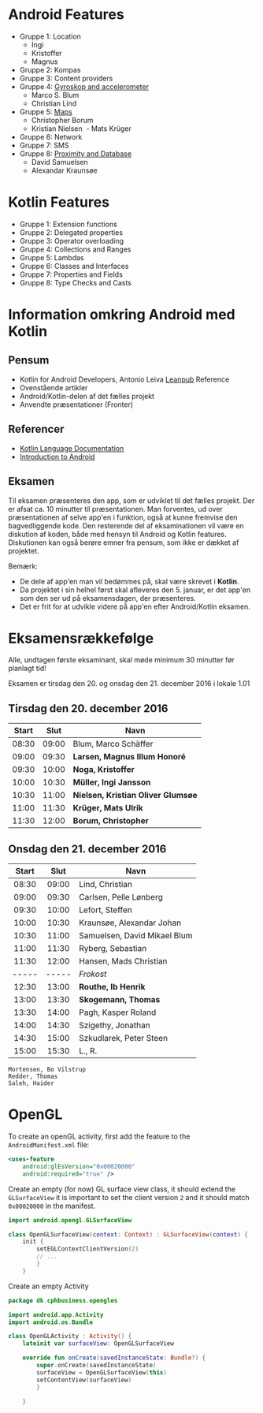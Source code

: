 # Android Features

* Gruppe 1: Location
  - Ingi
  - Kristoffer
  - Magnus
* Gruppe 2: Kompas
* Gruppe 3: Content providers
* Gruppe 4: [Gyroskop and accelerometer](https://github.com/Thug-Lyfe/Gyro-Acc)
  - Marco S. Blum
  - Christian Lind
* Gruppe 5: [Maps](https://github.com/CBorum/kotlin-google-maps)
  - Christopher Borum
  - Kristian Nielsen
  - Mats Krüger
* Gruppe 6: Network
* Gruppe 7: SMS
* Gruppe 8: [Proximity and Database](https://github.com/ElDuderino420/KotlinStuff)
  - David Samuelsen
  - Alexandar Kraunsøe

# Kotlin Features

* Gruppe 1: Extension functions
* Gruppe 2: Delegated properties
* Gruppe 3: Operator overloading
* Gruppe 4: Collections and Ranges
* Gruppe 5: Lambdas
* Gruppe 6: Classes and Interfaces
* Gruppe 7: Properties and Fields
* Gruppe 8: Type Checks and Casts

# Information omkring Android med Kotlin

## Pensum
* Kotlin for Android Developers, Antonio Leiva
  [Leanpub](http://leanpub.com/kotlin-for-android-developers)
  Reference
* Ovenstående artikler
* Android/Kotlin-delen af det fælles projekt
* Anvendte præsentationer (Fronter)

## Referencer
* [Kotlin Language Documentation](https://kotlinlang.org/docs/reference/)
* [Introduction to Android](https://developer.android.com/guide/index.html)

## Eksamen

Til eksamen præsenteres den app, som er udviklet til det fælles projekt. Der er afsat ca. 10 minutter til præsentationen.
Man forventes, ud over præsentationen af selve app'en i funktion, også at kunne fremvise den bagvedliggende kode.
Den resterende del af eksaminationen vil være en diskution af koden, både med hensyn til Android og Kotlin features.
Diskutionen kan også berøre emner fra pensum, som ikke er dækket af projektet. 

Bemærk:
* De dele af app'en man vil bedømmes på, skal være skrevet i **Kotlin**.
* Da projektet i sin helhel først skal afleveres den 5. januar, er det app'en som den ser ud på eksamensdagen, der præsenteres.
* Det er frit for at udvikle videre på app'en efter Android/Kotlin eksamen.

# Eksamensrækkefølge
Alle, undtagen første eksaminant, skal møde minimum 30 minutter før planlagt tid!

Eksamen er tirsdag den 20. og onsdag den 21. december 2016 i lokale 1.01

## Tirsdag den 20. december 2016
Start | Slut  | Navn
:---: | :---: | ---
08:30 | 09:00 | Blum, Marco Schäffer
09:00 | 09:30 | **Larsen, Magnus Illum Honoré**
09:30 | 10:00 | **Noga, Kristoffer**
10:00 | 10:30 | **Müller, Ingi Jansson**
10:30 | 11:00 | **Nielsen, Kristian Oliver Glumsøe**
11:00 | 11:30 | **Krüger, Mats Ulrik**
11:30 | 12:00 | **Borum, Christopher**

## Onsdag den 21. december 2016
Start | Slut  | Navn
:---: | :---: | ---
08:30 | 09:00 | Lind, Christian
09:00 | 09:30 | Carlsen, Pelle Lønberg
09:30 | 10:00 | Lefort, Steffen
10:00 | 10:30 | Kraunsøe, Alexandar Johan
10:30 | 11:00 | Samuelsen, David Mikael Blum
11:00 | 11:30 | Ryberg, Sebastian
11:30 | 12:00 | Hansen, Mads Christian
----- | ----- | *Frokost*
12:30 | 13:00 | **Routhe, Ib Henrik**
13:00 | 13:30 | **Skogemann, Thomas**
13:30 | 14:00 | Pagh, Kasper Roland
14:00 | 14:30 | Szigethy, Jonathan
14:30 | 15:00 | Szkudlarek, Peter Steen
15:00 | 15:30 | L., R.

```
Mortensen, Bo Vilstrup
Redder, Thomas
Saleh, Haider
```

# OpenGL

To create an openGL activity, first add the feature to the `AndroidManifest.xml` file:
```xml
<uses-feature
    android:glEsVersion="0x00020000"
    android:required="true" />
```
Create an empty (for now) GL surface view class, it should extend the `GLSurfaceView`
it is important to set the client version `2` and it should match `0x00020000` in the manifest.
```kotlin
import android.opengl.GLSurfaceView

class OpenGLSurfaceView(context: Context) : GLSurfaceView(context) {
    init {
        setEGLContextClientVersion(2)
        // ...
        }
    }
```

Create an empty Activity
```kotlin
package dk.cphbusiness.opengles

import android.app.Activity
import android.os.Bundle

class OpenGLActivity : Activity() {
    lateinit var surfaceView: OpenGLSurfaceView

    override fun onCreate(savedInstanceState: Bundle?) {
        super.onCreate(savedInstanceState)
        surfaceView = OpenGLSurfaceView(this)
        setContentView(surfaceView)
        }

    }
```
